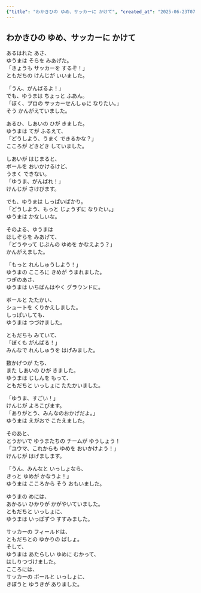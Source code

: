 ```yaml
---
{"title": "わかきひの ゆめ、サッカーに かけて", "created_at": "2025-06-23T07:11:26.013938+09:00"}
---
```


## わかきひの ゆめ、サッカーに かけて

あるはれた あさ、  
ゆうまは そらを みあげた。  
「きょうも サッカーを するぞ！」  
ともだちの けんじが いいました。  

「うん、がんばるよ！」  
でも、ゆうまは ちょっと ふあん。  
「ぼく、プロの サッカーせんしゅに なりたい。」  
そう かんがえていました。  

あるひ、しあいの ひが きました。  
ゆうまは てが ふるえて、  
「どうしよう、うまく できるかな？」  
こころが どきどき していました。  

しあいが はじまると、  
ボールを おいかけるけど、  
うまく できない。  
「ゆうま、がんばれ！」  
けんじが さけびます。  

でも、ゆうまは しっぱいばかり。  
「どうしよう、もっと じょうずに なりたい。」  
ゆうまは かなしいな。  

そのよる、ゆうまは  
ほしぞらを みあげて、  
「どうやって じぶんの ゆめを かなえよう？」  
かんがえました。  

「もっと れんしゅうしよう！」  
ゆうまの こころに きめが うまれました。  
つぎのあさ、  
ゆうまは いちばんはやく グラウンドに。  

ボールと たたかい、  
シュートを くりかえしました。  
しっぱいしても、  
ゆうまは つづけました。  

ともだちも みていて、  
「ぼくも がんばる！」  
みんなで れんしゅうを はげみました。  

数かげつが たち、  
また しあいの ひが きました。  
ゆうまは じしんを もって、  
ともだちと いっしょに たたかいました。  

「ゆうま、すごい！」  
けんじが よろこびます。  
「ありがとう、みんなのおかげだよ。」  
ゆうまは えがおで こたえました。  

そのあと、  
とうかいで ゆうまたちの チームが ゆうしょう！  
「ユウマ、これからも ゆめを おいかけよう！」  
けんじが はげまします。  

「うん、みんなと いっしょなら、  
きっと ゆめが かなうよ！」  
ゆうまは こころから そう おもいました。  

ゆうまの めには、  
あかるい ひかりが かがやいていました。  
ともだちと いっしょに、  
ゆうまは いっぽずつ すすみました。  

サッカーの フィールドは、  
ともだちとの ゆかりの ばしょ。  
そして、  
ゆうまは あたらしい ゆめに むかって、  
はしりつづけました。  
こころには、  
サッカーの ボールと いっしょに、  
きぼうと ゆうきが ありました。
